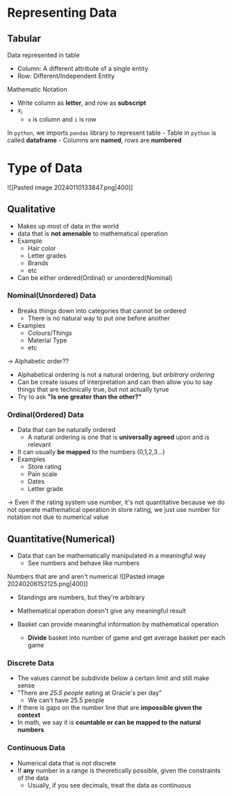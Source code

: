 # Representing Data
## Tabular
Data represented in table
- Column: A different attribute of a single entity
- Row: Different/Independent Entity

Mathematic Notation
- Write column as **letter**, and row as **subscript**
- $x_{i}$
	- `x` is column and `i` is row

In `python`, we imports `pandas` library to represent table
	- Table in `python` is called **dataframe**
	- Columns are **named**, rows are **numbered**

# Type of Data
![[Pasted image 20240110133847.png|400]]

## Qualitative
- Makes up most of data in the world
- data that is **not amenable** to mathematical operation 
- Example
	 - Hair color
	 - Letter grades
	 - Brands
	 - etc
- Can be either ordered(Ordinal) or unordered(Nominal)

### Nominal(Unordered) Data
- Breaks things down into categories that cannot be ordered
	- There is no natural way to put one before another
- Examples
	- Colours/Things
	- Material Type
	- etc

$\rightarrow$ Alphabetic order??
- Alphabetical ordering is not a natural ordering, but *arbitrary ordering*
- Can be create issues of interpretation and can then allow you to say things that are technically true, but not actually tyrue
- Try to ask **"Is one greater than the other?"**

### Ordinal(Ordered) Data
- Data that can be naturally ordered 
	- A natural ordering is one that is **universally agreed** upon and is relevant
- It can usually **be mapped** to the numbers (0,1,2,3...)
- Examples
	- Store rating
	- Pain scale
	- Dates
	- Letter grade

$\to$ Even if the rating system use number, it's not quantitative because we do not operate mathematical operation in store rating, we just use number for notation not due to numerical value

## Quantitative(Numerical)
- Data that can be mathematically manipulated in a meaningful way
	- See numbers and behave like numbers

Numbers that are and aren't numerical
![[Pasted image 20240206152125.png|400]]
- Standings are numbers, but they're arbitrary
- Mathematical operation doesn't give any meaningful result

- Basket can provide meaningful information by mathematical operation
	- **Divide** basket into number of game and get average basket per each game

### Discrete Data
- The values cannot be subdivide below a certain limit and still make sense
- "There are *25.5 people* eating at Gracie's per day"
	- We can't have 25.5 people
- If there is gaps on the number line that are **impossible given the context**
- In math, we say it is **countable or can be mapped to the natural numbers**

### Continuous Data
- Numerical data that is not discrete
- If **any** number in a range is theoretically possible, given the constraints of the data
	- Usually, if you see decimals, treat the data as continuous

